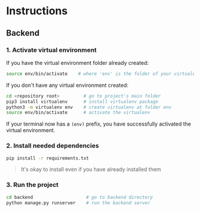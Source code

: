 # Instructions

## Backend

### 1. Activate virtual environment

If you have the virtual environment folder already created:

```bash
source env/bin/activate    # where 'env' is the folder of your virtualenv
```

If you don't have any virtual environment created:

```bash
cd <repository root>         # go to project's main folder
pip3 install virtualenv      # install virtualenv package
python3 -m virtualenv env    # create virtualenv at folder env
source env/bin/activate      # activate the virtualenv
```

If your terminal now has a `(env)` prefix, you have successfully activated the virtual environment.

### 2. Install needed dependencies

```bash
pip install -r requirements.txt
```

> It's okay to install even if you have already installed them

### 3. Run the project

```bash
cd backend                    # go to backend directory
python manage.py runserver    # run the backend server
```
